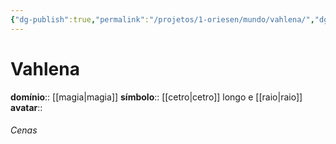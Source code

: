```yaml
---
{"dg-publish":true,"permalink":"/projetos/1-oriesen/mundo/vahlena/","dgHomeLink":true,"dgPassFrontmatter":false}
---
```



# Vahlena
**domínio**:: [[magia|magia]]
**símbolo**:: [[cetro|cetro]] longo e [[raio|raio]]
**avatar**:: 

###### Cenas


